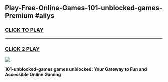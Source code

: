 
## Play-Free-Online-Games-101-unblocked-games-Premium #aiiys
<h3>
<a href="https://premium.freeplayer.one?title=101-unblocked-games&ref=8M">CLICK TO PLAY</a></h3>
<hr>

<h3>
<a href="https://premium.freeplayer.one?title=101-unblocked-games&ref=8M">CLICK 2 PLAY</a>
  
</h3>

<a href="https://premium.freeplayer.one?title=101-unblocked-games&ref=8M"><img src="https://clearcache.store/games.png"></a>


**101-unblocked-games games unblocked: Your Gateway to Fun and Accessible Online Gaming**
